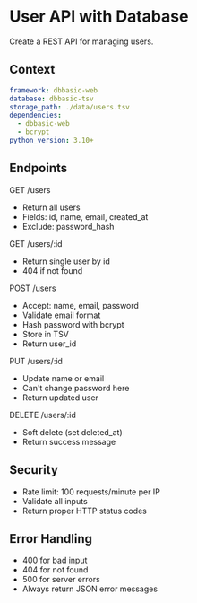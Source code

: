 # User API with Database

Create a REST API for managing users.

## Context
```yaml
framework: dbbasic-web
database: dbbasic-tsv
storage_path: ./data/users.tsv
dependencies:
  - dbbasic-web
  - bcrypt
python_version: 3.10+
```

## Endpoints

GET /users
- Return all users
- Fields: id, name, email, created_at
- Exclude: password_hash

GET /users/:id
- Return single user by id
- 404 if not found

POST /users
- Accept: name, email, password
- Validate email format
- Hash password with bcrypt
- Store in TSV
- Return user_id

PUT /users/:id
- Update name or email
- Can't change password here
- Return updated user

DELETE /users/:id
- Soft delete (set deleted_at)
- Return success message

## Security
- Rate limit: 100 requests/minute per IP
- Validate all inputs
- Return proper HTTP status codes

## Error Handling
- 400 for bad input
- 404 for not found
- 500 for server errors
- Always return JSON error messages
